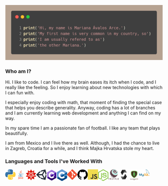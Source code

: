 ![alt text](https://github.com/the-other-mariana/the-other-mariana/blob/master/profile-name-exp.png?raw=true) <br />


### Who am I?

Hi. I like to code. I can feel how my brain eases its itch when I code, and I really like the feeling. So I enjoy learning about new technologies with which I can fun with. <br />

I especially enjoy coding with math, that moment of finding the special case that helps you describe generality. Anyway, coding has a lot of branches and I am currently learning web development and anything I can find on my way.<br />

In my spare time I am a passionate fan of football. I like any team that plays beautifully. <br />

I am from Mexico and I live there as well. Although, I had the chance to live in Zagreb, Croatia for a while, and I think Majka Hrvatska stole my heart.<br />

### Languages and Tools I've Worked With

<img align="left" alt="Visual Studio Code" width="33px" src="https://github.com/the-other-mariana/the-other-mariana/blob/master/images/py-logo.png" />
<img align="left" alt="Visual Studio Code" width="33px" src="https://github.com/the-other-mariana/the-other-mariana/blob/master/images/java-logo.png" />
<img align="left" alt="Visual Studio Code" width="33px" src="https://github.com/the-other-mariana/the-other-mariana/blob/master/images/mathem-logo.png" />
<img align="left" alt="Visual Studio Code" width="33px" src="https://github.com/the-other-mariana/the-other-mariana/blob/master/images/u-logo.png" />
<img align="left" alt="Visual Studio Code" width="33px" src="https://github.com/the-other-mariana/the-other-mariana/blob/master/images/cs-logo.png" />
<img align="left" alt="Visual Studio Code" width="33px" src="https://github.com/the-other-mariana/the-other-mariana/blob/master/images/cpp-logo.png" />
<img align="left" alt="Visual Studio Code" width="33px" src="https://github.com/the-other-mariana/the-other-mariana/blob/master/images/git-logo.png" />
<img align="left" alt="Visual Studio Code" width="33px" src="https://github.com/the-other-mariana/the-other-mariana/blob/master/images/gh-logo.png" />
<img align="left" alt="Visual Studio Code" width="33px" src="https://github.com/the-other-mariana/the-other-mariana/blob/master/images/js-logo.png" />
<img align="left" alt="Visual Studio Code" width="33px" src="https://github.com/the-other-mariana/the-other-mariana/blob/master/images/node-logo.png" />
<img align="left" alt="Visual Studio Code" width="33px" src="https://github.com/the-other-mariana/the-other-mariana/blob/master/images/truffle-logo.png" />
<img align="left" alt="Visual Studio Code" width="33px" src="https://github.com/the-other-mariana/the-other-mariana/blob/master/images/sol-logo.png" />
<img align="left" alt="Visual Studio Code" width="33px" src="https://github.com/the-other-mariana/the-other-mariana/blob/master/images/mongo-logo.png" />
<img align="left" alt="Visual Studio Code" width="33px" src="https://github.com/the-other-mariana/the-other-mariana/blob/master/images/msql-logo.png" />